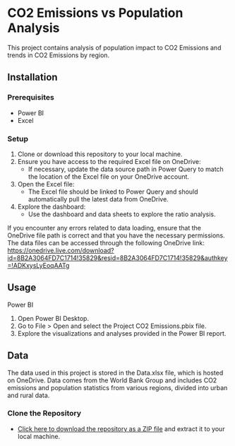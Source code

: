 # CO2 Emissions vs Population Analysis

This project contains analysis of population impact to CO2 Emissions and trends in CO2 Emissions by region. 


## Installation

### Prerequisites

- Power BI
- Excel


### Setup 
1. Clone or download this repository to your local machine.
2. Ensure you have access to the required Excel file on OneDrive:
   - If necessary, update the data source path in Power Query to match the location of the Excel file on your OneDrive account.
3. Open the Excel file:
   - The Excel file should be linked to Power Query and should automatically pull the latest data from OneDrive.
4. Explore the dashboard:
   - Use the dashboard and data sheets to explore the ratio analysis.
     
If you encounter any errors related to data loading, ensure that the OneDrive file path is correct and that you have the necessary permissions.
The data files can be accessed through the following OneDrive link:
https://onedrive.live.com/download?id=8B2A3064FD7C1714!35829&resid=8B2A3064FD7C1714!35829&authkey=!ADKxysLyEoqAATg


## Usage 
Power BI
1. Open Power BI Desktop.
2. Go to File > Open and select the Project CO2 Emissions.pbix file.
3. Explore the visualizations and analyses provided in the Power BI report.

## Data 
The data used in this project is stored in the Data.xlsx file, which is hosted on OneDrive. Data comes from the World Bank Group and includes CO2 emissions and population statistics from various regions, divided into urban and rural data.


### Clone the Repository

- [Click here to download the repository as a ZIP file](https://github.com/Adrian2988/CO2-Emissions-vs-Population-Analysis/archive/refs/heads/main.zip) and extract it to your local machine.


